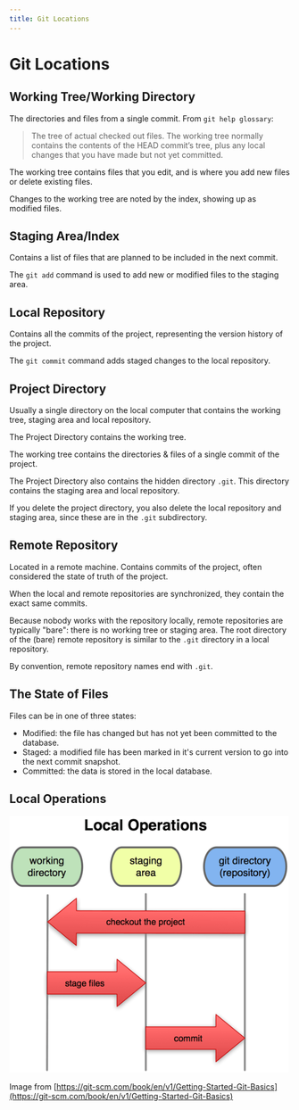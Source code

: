 ```yaml
---
title: Git Locations
---
```

Git Locations
=============

Working Tree/Working Directory
------------------------------
The directories and files from a single commit. From `git help glossary`:

> The tree of actual checked out files. The working tree normally contains the contents of the HEAD commit’s tree, plus any local changes that you have made but not yet committed.

The working tree contains files that you edit, and is where you add new files or delete existing files.

Changes to the working tree are noted by the index, showing up as modified files.

Staging Area/Index
------------------
Contains a list of files that are planned to be included in the next commit.

The `git add` command is used to add new or modified files to the staging area.

Local Repository
----------------
Contains all the commits of the project, representing the version history of the project.

The `git commit` command adds staged changes to the local repository.

Project Directory
-----------------
Usually a single directory on the local computer that contains the working tree, staging area and local repository.

The Project Directory contains the working tree.

The working tree contains the directories & files of a single commit of the project.

The Project Directory also contains the hidden directory `.git`. This directory contains the staging area and local repository. 

If you delete the project directory, you also delete the local repository and staging area, since these are in the `.git` subdirectory.

Remote Repository
-----------------
Located in a remote machine. Contains commits of the project, often considered the state of truth of the project.

When the local and remote repositories are synchronized, they contain the exact same commits.

Because nobody works with the repository locally, remote repositories are typically "bare": there is no working tree or staging area. The root directory of the (bare) remote repository is similar to the `.git` directory in a local repository.

By convention, remote repository names end with `.git`.

The State of Files
------------------
Files can be in one of three states:

* Modified: the file has changed but has not yet been committed to the database.
* Staged: a modified file has been marked in it's current version to go into the next commit snapshot.
* Committed: the data is stored in the local database.

Local Operations
----------------
![Local Operations](./images/18333fig0106-tn.png)

Image from [https://git-scm.com/book/en/v1/Getting-Started-Git-Basics](https://git-scm.com/book/en/v1/Getting-Started-Git-Basics)
